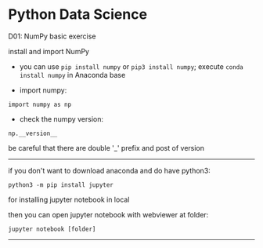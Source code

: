 # Python Data Science

D01: NumPy basic exercise

install and import NumPy

*	you can use `pip install numpy` or `pip3 install numpy`; execute `conda install numpy` in Anaconda base

*	import numpy:

`import numpy as np`

*	check the numpy version:

`np.__version__`

be careful that there are double '_' prefix and post of version
******
if you don't want to download anaconda and do have python3:

`python3 -m pip install jupyter`

for installing jupyter notebook in local

then you can open jupyter notebook with webviewer at folder:

`jupyter notebook [folder]`

* * *
